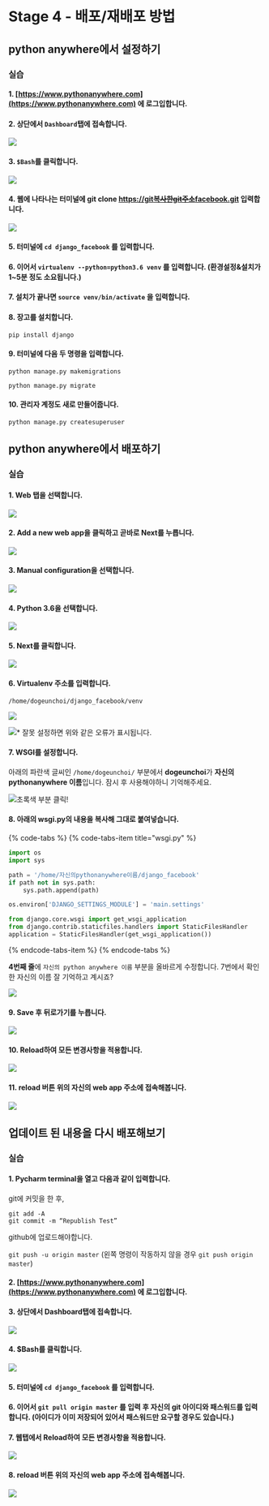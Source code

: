 # Stage 4 - 배포/재배포 방법

## python anywhere에서 설정하기

### 실습

#### 1. [https://www.pythonanywhere.com](https://www.pythonanywhere.com) 에 로그입합니다.

#### 2. 상단에서 `Dashboard`탭에 접속합니다.

![](../.gitbook/assets/image-48.png)

#### 3. `$Bash`를 클릭합니다.

![](../.gitbook/assets/image-240.png)

#### 4. 웹에 나타나는 터미널에 git clone [https://git~~복사한git주소~~facebook.git](https://git~~복사한git주소~~facebook.git) 입력합니다.

![](../.gitbook/assets/image-51.png)

#### 5. 터미널에 `cd django_facebook` 를 입력합니다.

#### 6. 이어서 `virtualenv --python=python3.6 venv` 를 입력합니다. \(환경설정&설치가 1~5분 정도 소요됩니다.\)

#### 7. 설치가 끝나면 `source venv/bin/activate` 을 입력합니다.

#### 8. 장고를 설치합니다.

`pip install django`

#### 9. 터미널에 다음 두 명령을 입력합니다.

`python manage.py makemigrations`

`python manage.py migrate`

#### 10. 관리자 계정도 새로 만들어줍니다.

`python manage.py createsuperuser`

## python anywhere에서 배포하기

### 실습

#### 1. Web 탭을 선택합니다.

![](../.gitbook/assets/image-18.png)

#### 2. Add a new web app을 클릭하고 곧바로 Next를 누릅니다.

![](../.gitbook/assets/image-86.png)

#### 3. Manual configuration을 선택합니다.

![](../.gitbook/assets/image-195.png)

#### 4. Python 3.6을 선택합니다.

![](../.gitbook/assets/image-100.png)

#### 5. Next를 클릭합니다.

![](../.gitbook/assets/image-77.png)

#### 6. Virtualenv 주소를 입력합니다.

`/home/dogeunchoi/django_facebook/venv`

![](../.gitbook/assets/image-168.png)

![\* &#xC798;&#xBABB; &#xC124;&#xC815;&#xD558;&#xBA74; &#xC704;&#xC640; &#xAC19;&#xC740; &#xC624;&#xB958;&#xAC00; &#xD45C;&#xC2DC;&#xB429;&#xB2C8;&#xB2E4;.](../.gitbook/assets/image-179.png)

#### 7. WSGI를 설정합니다.

아래의 파란색 글씨인 `/home/dogeunchoi/` 부분에서 **dogeunchoi**가 **자신의 pythonanywhere 이름**입니다. 잠시 후 사용해야하니 기억해주세요.

![&#xCD08;&#xB85D;&#xC0C9; &#xBD80;&#xBD84; &#xD074;&#xB9AD;!](../.gitbook/assets/image-219.png)

#### 8. 아래의 wsgi.py의 내용을 복사해 그대로 붙여넣습니다.

{% code-tabs %}
{% code-tabs-item title="wsgi.py" %}
```python
import os
import sys

path = '/home/자신의pythonanywhere이름/django_facebook'
if path not in sys.path:
    sys.path.append(path)

os.environ['DJANGO_SETTINGS_MODULE'] = 'main.settings'

from django.core.wsgi import get_wsgi_application
from django.contrib.staticfiles.handlers import StaticFilesHandler
application = StaticFilesHandler(get_wsgi_application())
```
{% endcode-tabs-item %}
{% endcode-tabs %}

**4번째 줄**에 `자신의 python anywhere 이름` 부분을 올바르게 수정합니다. 7번에서 확인한 자신의 이름 잘 기억하고 계시죠?

![](../.gitbook/assets/image-143.png)

#### 9. Save 후 뒤로가기를 누릅니다.

![](../.gitbook/assets/image-141.png)

#### 10. Reload하여 모든 변경사항을 적용합니다.

![](../.gitbook/assets/image-7.png)

#### 11. reload 버튼 위의 자신의 web app 주소에 접속해봅니다.

![](../.gitbook/assets/image-6.png)

## 업데이트 된 내용을 다시 배포해보기

### 실습

#### 1. Pycharm terminal을 열고 다음과 같이 입력합니다.

git에 커밋을 한 후,

`git add -A`  
`git commit -m “Republish Test”`

github에 업로드해야합니다.

`git push -u origin master` \(왼쪽 명령이 작동하지 않을 경우 `git push origin master`\)

#### 2. [https://www.pythonanywhere.com](https://www.pythonanywhere.com) 에 로그입합니다.

#### 3. 상단에서 Dashboard탭에 접속합니다.

![](../.gitbook/assets/image-130.png)

#### 4. $Bash를 클릭합니다.

![](../.gitbook/assets/image-131.png)

#### 5. 터미널에 `cd django_facebook` 를 입력합니다.

#### 6. 이어서 `git pull origin master` 를 입력 후 자신의 git 아이디와 패스워드를 입력합니다. \(아이디가 이미 저장되어 있어서 패스워드만 요구할 경우도 있습니다.\)

#### 7. 웹탭에서 Reload하여 모든 변경사항을 적용합니다.

![](../.gitbook/assets/image-209.png)

#### 8. reload 버튼 위의 자신의 web app 주소에 접속해봅니다.

![](../.gitbook/assets/image-122.png)

